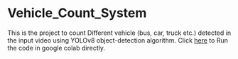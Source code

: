 # Vehicle_Count_System
This is the project to count Different vehicle (bus, car, truck etc.) detected in the input video using YOLOv8 object-detection algorithm.
Click [here](https://colab.research.google.com/drive/1TgdB04pNTa70Z1zE3RMwt9ZXNOANcw_D#scrollTo=WkR9WDjCEn18) to Run the code in google colab directly.
